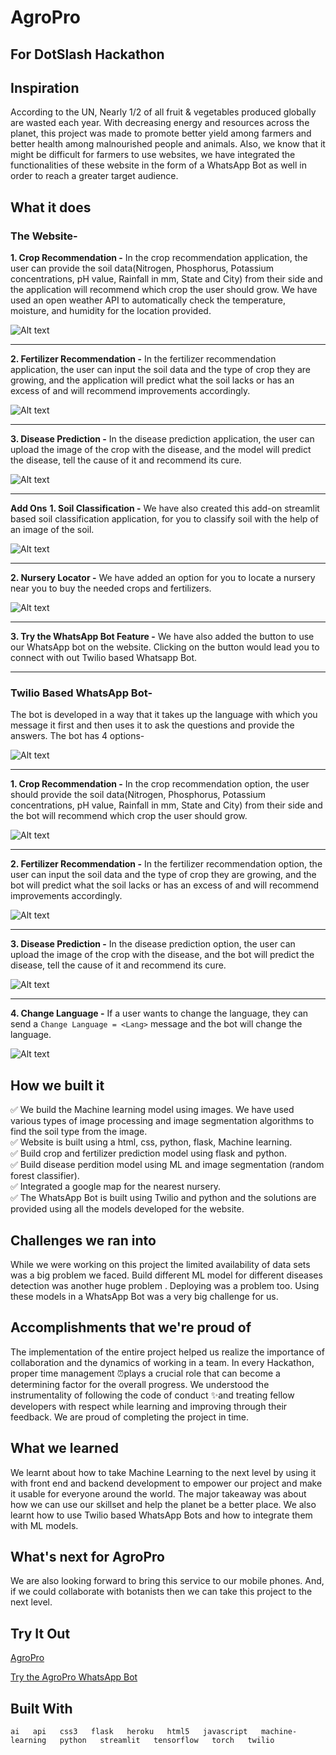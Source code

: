 # AgroPro
## For DotSlash Hackathon

## Inspiration
According to the UN, Nearly 1/2 of all fruit & vegetables produced globally are wasted each year. With decreasing energy and resources across the planet, this project was made to promote better yield among farmers and better health among malnourished people and animals. Also, we know that it might be difficult for farmers to use websites, we have integrated the functionalities of these website in the form of a WhatsApp Bot as well in order to reach a greater target audience.

## What it does
### The Website-
**1. Crop Recommendation -** In the crop recommendation application, the user can provide the soil data(Nitrogen, Phosphorus, Potassium concentrations, pH value, Rainfall in mm, State and City) from their side and the application will recommend which crop the user should grow. We have used an open weather API to automatically check the temperature, moisture, and humidity for the location provided.  

![Alt text](https://challengepost-s3-challengepost.netdna-ssl.com/photos/production/software_photos/001/631/447/datas/original.png)  

---
**2. Fertilizer Recommendation -** In the fertilizer recommendation application, the user can input the soil data and the type of crop they are growing, and the application will predict what the soil lacks or has an excess of and will recommend improvements accordingly.  

![Alt text](https://challengepost-s3-challengepost.netdna-ssl.com/photos/production/software_photos/001/631/445/datas/original.png)  

---
**3. Disease Prediction -** In the disease prediction application, the user can upload the image of the crop with the disease, and the model will predict the disease, tell the cause of it and recommend its cure.  

![Alt text](https://media.discordapp.net/attachments/926835257444028536/929439628472234084/Screenshot_2022-01-08_at_11.47.27_PM.png)  

---  


**Add Ons**
**1. Soil Classification -** We have also created this add-on streamlit based soil classification application, for you to classify soil with the help of an image of  the soil.  

![Alt text](https://media.discordapp.net/attachments/926835257444028536/929441250585751594/Screenshot_2022-01-08_at_11.57.10_PM.png)  

---
**2. Nursery Locator -** We have added an option for you to locate a nursery near you to buy the needed crops and fertilizers.  

![Alt text](https://media.discordapp.net/attachments/926835257444028536/929443304024727682/Screenshot_2022-01-09_at_12.05.27_AM.png)  

---
**3. Try the WhatsApp Bot Feature -** We have also added the button to use our WhatsApp bot on the website. Clicking on the button would lead you to connect with out Twilio based Whatsapp Bot.  

---
### Twilio Based WhatsApp Bot-
The bot is developed in a way that it takes up the language with which you message it first and then uses it to ask the questions and provide the answers. The bot has 4 options-  

![Alt text](https://media.discordapp.net/attachments/926835257444028536/929447769268170753/Screenshot_2022-01-09_at_12.14.58_AM.png)  

---
**1. Crop Recommendation -** In the crop recommendation option, the user should provide the soil data(Nitrogen, Phosphorus, Potassium concentrations, pH value, Rainfall in mm, State and City) from their side and the bot will recommend which crop the user should grow.  

![Alt text](https://media.discordapp.net/attachments/926835257444028536/929447769591128194/Screenshot_2022-01-09_at_12.19.48_AM.png)  

---
**2. Fertilizer Recommendation -** In the fertilizer recommendation option, the user can input the soil data and the type of crop they are growing, and the bot will predict what the soil lacks or has an excess of and will recommend improvements accordingly.  

![Alt text](https://media.discordapp.net/attachments/926835257444028536/929447770161565696/Screenshot_2022-01-09_at_12.21.08_AM.png)  

---
**3. Disease Prediction -** In the disease prediction option, the user can upload the image of the crop with the disease, and the bot will predict the disease, tell the cause of it and recommend its cure.  

![Alt text](https://media.discordapp.net/attachments/926835257444028536/929447771063320596/Screenshot_2022-01-09_at_12.22.47_AM.png)  

---
**4. Change Language -** If a user wants to change the language, they can send a `Change Language = <Lang>` message and the bot will change the language.  

![Alt text](https://media.discordapp.net/attachments/926835257444028536/929449288969379881/Screenshot_2022-01-09_at_12.29.06_AM.png)  


## How we built it
✅ We build the Machine learning model using images. We have used various types of image processing and image segmentation algorithms to find the soil type from the image.  
✅ Website is built using a html, css, python, flask, Machine learning.  
✅ Build crop and fertilizer prediction model using flask and python.  
✅ Build disease perdition model using ML and image segmentation (random forest classifier).  
✅ Integrated a google map for the nearest nursery.  
✅ The WhatsApp Bot is built using Twilio and python and the solutions are provided using all the models developed for the website.  

## Challenges we ran into
While we were working on this project the limited availability of data sets was a big problem we faced. Build different ML model for different diseases detection was another huge problem . Deploying was a problem too. Using these models in a WhatsApp Bot was a very big challenge for us.

## Accomplishments that we're proud of
The implementation of the entire project helped us realize the importance of collaboration and the dynamics of working in a team. In every Hackathon, proper time management ⏰plays a crucial role that can become a determining factor for the overall progress. We understood the instrumentality of following the code of conduct ✨and treating fellow developers with respect while learning and improving through their feedback. We are proud of completing the project in time.

## What we learned
We learnt about how to take Machine Learning to the next level by using it with front end and backend development to empower our project and make it usable for everyone around the world. The major takeaway was about how we can use our skillset and help the planet be a better place. We also learnt how to use Twilio based WhatsApp Bots and how to integrate them with ML models.

## What's next for AgroPro
We are also looking forward to bring this service to our mobile phones. And, if we could collaborate with botanists then we can take this project to the next level.

## Try It Out 
[AgroPro](http://agropro56.herokuapp.com/disease-predict)  

[Try the AgroPro WhatsApp Bot](http://wa.me/+14155238886?text=join%20prevent-animal)

## Built With
`ai  
api  
css3  
flask  
heroku  
html5  
javascript  
machine-learning  
python  
streamlit  
tensorflow  
torch  
twilio`
